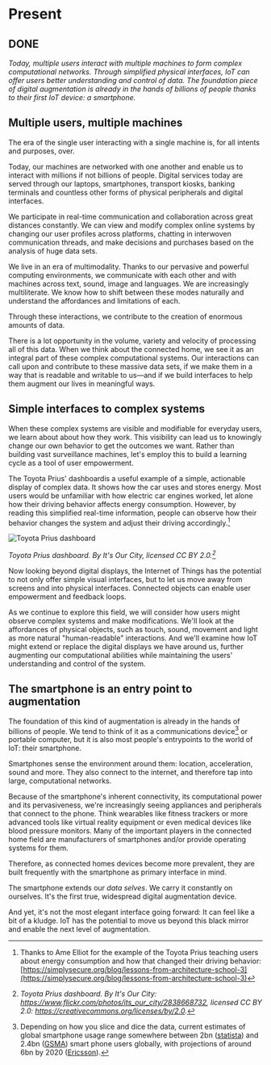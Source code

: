 # Present
## DONE

*Today, multiple users interact with multiple machines to form complex computational networks. Through simplified physical interfaces, IoT can offer users better understanding and control of data. The foundation piece of digital augmentation is already in the hands of billions of people thanks to their first IoT device: a smartphone.* 

## Multiple users, multiple machines

The era of the single user interacting with a single machine is, for all intents and purposes, over. 

Today, our machines are networked with one another and enable us to interact with millions if not billions of people. Digital services today are served through our laptops, smartphones, transport kiosks, banking terminals and countless other forms of physical peripherals and digital interfaces. 

We participate in real-time communication and collaboration across great distances constantly. We can view and modify complex online systems by changing our user profiles across platforms, chatting in interwoven communication threads, and make decisions and purchases based on the analysis of huge data sets. 

We live in an era of multimodality. Thanks to our pervasive and powerful computing environments, we communicate with each other and with machines across text, sound, image and languages. We are increasingly multiliterate. We know how to shift between these modes naturally and understand the affordances and limitations of each.     

Through these interactions, we contribute to the creation of enormous amounts of data.

There is a lot opportunity in the volume, variety and velocity of processing all of this data. When we think about the connected home, we see it as an integral part of these complex computational systems. Our interactions can call upon and contribute to these massive data sets, if we make them in a way that is readable and writable to us—and if we build interfaces to help them augment our lives in meaningful ways.


## Simple interfaces to complex systems

When these complex systems are visible and modifiable for everyday users, we learn about about how they work. This visibility can lead us to knowingly change our own behavior to get the outcomes we want. Rather than building vast surveillance machines, let's employ this to build a learning cycle as a tool of user empowerment.

The Toyota Prius' dashboardis a useful example of a simple, actionable display of complex data. It shows how the car uses and stores energy. Most users would be unfamiliar with how electric car engines worked, let alone how their driving behavior affects energy consumption. However, by reading this simplified real-time information, people can observe how their behavior changes the system and adjust their driving accordingly.[^1]  

![Toyota Prius dashboard](https://raw.githubusercontent.com/understanding-the-connected-home/book/master/img/prius_dashboard.jpg)

_Toyota Prius dashboard. By It's Our City, licensed CC BY 2.0.[^2]_

Now looking beyond digital displays, the Internet of Things has the potential to not only offer simple visual interfaces, but to let us move away from screens and into physical interfaces. Connected objects can enable user empowerment and feedback loops. 

As we continue to explore this field, we will consider how users might observe complex systems and make modifications. We'll look at the affordances of physical objects, such as touch, sound, movement and light as more natural "human-readable" interactions. And we'll examine how IoT might extend or replace the digital displays we have around us, further augmenting our computational abilities while maintaining the users' understanding and control of the system.  

## The smartphone is an entry point to augmentation

The foundation of this kind of augmentation is already in the hands of billions of people. We tend to think of it as a communications device[^3] or portable computer, but it is also most people's entrypoints to the world of IoT: their smartphone.

Smartphones sense the environment around them: location, acceleration, sound and more. They also connect to the internet, and therefore tap into large, computational networks.  

Because of the smartphone's inherent connectivity, its computational power and its pervasiveness, we're increasingly seeing appliances and peripherals that connect to the phone. Think wearables like fitness trackers or more advanced tools like virtual reality equipment or even medical devices like blood pressure monitors. Many of the important players in the connected home field are manufacturers of smartphones and/or provide operating systems for them. 

Therefore, as connected homes devices become more prevalent, they are built frequently with the smartphone as primary interface in mind.

The smartphone extends our *data selves*. We carry it constantly on ourselves. It's the first true, widespread digital augmentation device.

And yet, it's not the most elegant interface going forward: It can feel like a bit of a kludge. IoT has the potential to move us beyond this black mirror and enable the next level of augmentation.


[^1]: Thanks to Ame Elliot for the example of the Toyota Prius teaching users about energy consumption and how that changed their driving behavior: [https://simplysecure.org/blog/lessons-from-architecture-school-3](https://simplysecure.org/blog/lessons-from-architecture-school-3)
[^2]: _Toyota Prius dashboard. By It's Our City: https://www.flickr.com/photos/its_our_city/2838668732, licensed CC BY 2.0: https://creativecommons.org/licenses/by/2.0._
[^3]: Depending on how you slice and dice the data, current estimates of global smartphone usage range somewhere between 2bn ([statista](http://www.statista.com/statistics/330695/number-of-smartphone-users-worldwide/)) and 2.4bn ([GSMA](http://www.gsma.com/mobilefordevelopment/programmes/connected-society)) smart phone users globally, with projections of around 6bn by 2020 ([Ericsson](http://www.ericsson.com/ericsson-mobility-report)).
